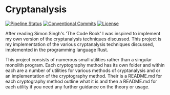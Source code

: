 # Cryptanalysis
[![Pipeline Status](https://gitlab.com/DeveloperC/cryptanalysis/badges/master/pipeline.svg)](https://gitlab.com/DeveloperC/cryptanalysis/commits/master)
[![Conventional Commits](https://img.shields.io/badge/Conventional%20Commits-1.0.0-yellow.svg)](https://conventionalcommits.org)
[![License](https://img.shields.io/badge/License-AGPLv3-blue.svg)](https://www.gnu.org/licenses/agpl-3.0)


After reading Simon Singh's 'The Code Book' I was inspired to implement my own version of the cryptanalysis techniques discussed. This project is my implementation of the various cryptanalysis techniques discussed, implemented in the programming language Rust.

This project consists of numerous small utilities rather than a singular monolith program. Each cryptography method has its own folder and within each are a number of utilities for various methods of cryptanalysis and or an implementation of the cryptography method. Their is a README.md for each cryptography method outline what it is and then a README.md for each utility if you need any further guidance on the theory or usage.
